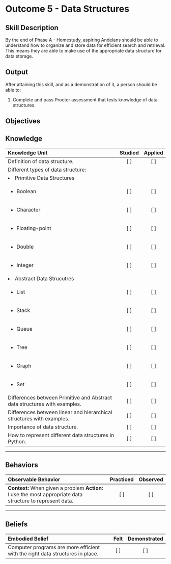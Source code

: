 # Outcome 5 - Data Structures

**Skill Description**
----------
By the end of Phase A - Homestudy, aspiring Andelans should be able to understand how to organize and store data for efficient search and retrieval. This means they are able to make use of the appropriate data structure for data storage.


**Output**
----------
After attaining this skill, and as a demonstration of it, a person should be able to:

1. Complete and pass Proctor assessment that tests knowledge of data structures.


**Objectives**
----------

## **Knowledge**

| Knowledge Unit   |      Studied      | Applied |
|:-------------|:------------------:|:--------:|
| Definition of data structure.| [ ] | [ ]  |
| Different types of data structure: | | |
| <li> Primitive Data Structures |||
| <ul><li> Boolean | [ ] | [ ]  |
| <ul><li> Character | [ ] | [ ]  |
| <ul><li> Floating-point| [ ] | [ ]  |
| <ul><li> Double | [ ] | [ ]  |
| <ul><li> Integer | [ ] | [ ]  |
| <li> Abstract Data Strucutres |||
| <ul><li> List | [ ] | [ ]  |
| <ul><li> Stack | [ ] | [ ]  |
| <ul><li> Queue | [ ] | [ ]  |
| <ul><li> Tree | [ ] | [ ]  |
| <ul><li> Graph | [ ] | [ ]  |
| <ul><li> Set | [ ] | [ ]  |
| Differences between Primitive and Abstract data structures with examples. | [ ] | [ ]  |
| Differences between linear and hierarchical structures with examples.    | [ ] | [ ]  |
| Importance of data structure.     | [ ] | [ ]  |
| How to represent different data structures in Python.      | [ ] | [ ]  |

----------


## **Behaviors**


| Observable Behavior   |      Practiced      | Observed |
|:-------------|:------------------:|:--------:|
| **Context:** When given a problem **Action:** I use the most appropriate data structure to represent data. | [ ] | [ ]  |


----------


## **Beliefs**


| Embodied Belief   |      Felt      | Demonstrated |
|:-------------|:------------------:|:--------:|
| Computer programs are more efficient with the right data structures in place.  | [ ] | [ ]  |
